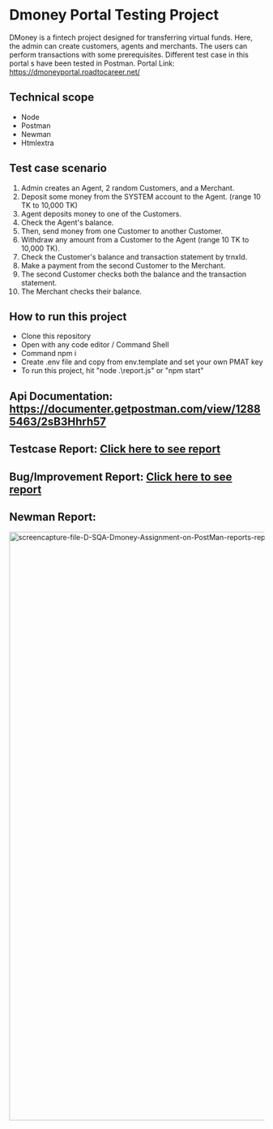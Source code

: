 ﻿# Dmoney Portal Testing Project
DMoney is a fintech project designed for transferring virtual funds. Here, the admin can create customers, agents and merchants. The users can perform transactions with some prerequisites. Different test case in this portal s have been tested in Postman.
Portal Link: https://dmoneyportal.roadtocareer.net/

## Technical scope
* Node
* Postman
* Newman
* Htmlextra

## Test case scenario
1. Admin creates an Agent, 2 random Customers, and a Merchant.
2. Deposit some money from the SYSTEM account to the Agent. (range 10 TK to 10,000 TK)
3. Agent deposits money to one of the Customers.
4. Check the Agent's balance.
5. Then, send money from one Customer to another Customer.
6. Withdraw any amount from a Customer to the Agent (range 10 TK to 10,000 TK).
7. Check the Customer's balance and transaction statement by trnxId.
8. Make a payment from the second Customer to the Merchant.
9. The second Customer checks both the balance and the transaction statement.
10. The Merchant checks their balance.

## How to run this project

* Clone this repository
* Open with any code editor / Command Shell
*  Command npm i
*  Create .env file and copy from env.template and set your own PMAT key
*  To run this project, hit "node .\report.js" or "npm start"

## Api Documentation: https://documenter.getpostman.com/view/12885463/2sB3Hhrh57

## Testcase Report: <a href= "https://docs.google.com/spreadsheets/d/1Mb8NAyLgbriY9oHq_eWT3fTnyXP__Lga/edit?usp=sharing&ouid=114143908846834533694&rtpof=true&sd=true"> Click here to see report</a>

## Bug/Improvement Report: <a href= "https://docs.google.com/spreadsheets/d/1ii6YYk6cOE1K-5iUKhQaSBUKMIcy-yPN/edit?usp=sharing&ouid=114143908846834533694&rtpof=true&sd=true"> Click here to see report</a> 
## Newman Report:

<img width="1358" height="1161" alt="screencapture-file-D-SQA-Dmoney-Assignment-on-PostMan-reports-report-html-2025-08-31-03_00_22" src="https://github.com/user-attachments/assets/d22758e7-d49e-4c84-9885-5b1a087d8a5f" />












